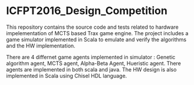 # ICFPT2016_Design_Competition
This repository contains the source code and tests related to hardware impelementation of MCTS based Trax game engine. 
The project includes a game simulator implemented in Scala to emulate and verify the algorithms and the HW implementation.

There are 4 differnet game agents implemented in simulator : Genetic algorithm agent, MCTS agent, Alpha-Beta Agent, Hueristic agent. There agents are implemented in both scala and java.
The HW design is also implemented in Scala using Chisel HDL language.
